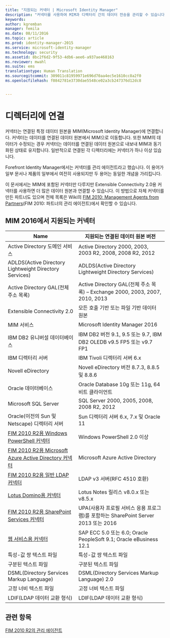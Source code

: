 ```yaml
---
title: "지원되는 커넥터 | Microsoft Identity Manager"
description: "커넥터를 사용하여 MIM과 디렉터리 간의 데이터 전송을 관리할 수 있습니다."
keywords: 
author: kgremban
manager: femila
ms.date: 08/11/2016
ms.topic: article
ms.prod: identity-manager-2015
ms.service: microsoft-identity-manager
ms.technology: security
ms.assetid: 8bc2f6d2-9f53-4db6-aee6-a937ae468163
ms.reviewer: mwahl
ms.suite: ems
translationtype: Human Translation
ms.sourcegitcommit: 309011c81959971e696d70aa4ec5e1610cc8a2f0
ms.openlocfilehash: f0842781e3730dae5548ce02a3cb247376d12dc8


---
```


# 디렉터리에 연결

커넥터는 연결된 특정 데이터 원본을 MIM(Microsoft Identity Manager)에 연결합니다. 커넥터는 데이터를 연결된 데이터 원본에서 MIM으로 이동합니다. 또한 MIM의 데이터가 수정되는 경우 커넥터는 데이터를 연결된 데이터 원본으로 내보내 MIM과 동기화된 상태로 유지합니다. 일반적으로 연결된 각 디렉터리에는 커넥터가 하나 이상 있습니다.

Forefront Identity Manager에서는 커넥터를 관리 에이전트라고 했습니다. 이 용어가 일부 문서나 제품의 일부에서 여전히 사용되지만 두 용어는 동일한 개념을 가리킵니다.

이 문서에서는 MIM에 포함된 커넥터만 다루지만 Extensible Connectivity 2.0용 커넥터를 사용하면 더 많은 데이터 원본과 연결할 수 있습니다. 이 방법으로 자체 커넥터를 만든 파트너도 있으며 전체 목록은 Wiki의 [FIM 2010: Management Agents from Partners](http://social.technet.microsoft.com/wiki/contents/articles/1589.fim-2010-management-agents-from-partners.aspx)(FIM 2010: 파트너의 관리 에이전트)에서 확인할 수 있습니다.

## MIM 2016에서 지원되는 커넥터

| Name | 지원되는 연결된 데이터 원본 버전 |
| ---- | ----------------------------------------------- |
| Active Directory 도메인 서비스 | Active Directory 2000, 2003, 2003 R2, 2008, 2008 R2, 2012 |
| ADLDS(Active Directory Lightweight Directory Services) | ADLDS(Active Directory Lightweight Directory Services) |
| Active Directory GAL(전체 주소 목록) | Active Directory GAL(전체 주소 목록) – Exchange 2000, 2003, 2007, 2010, 2013 |
| Extensible Connectivity 2.0 | 모든 호출 기반 또는 파일 기반 데이터 원본 |
| MIM 서비스 | Microsoft Identity Manager 2016 |
| IBM DB2 유니버설 데이터베이스 | IBM DB2 버전 9.1, 9.5 또는 9.7, IBM DB2 OLEDB v9.5 FP5 또는 v9.7 FP1 |
| IBM 디렉터리 서버 | IBM Tivoli 디렉터리 서버 6.x |
| Novell eDirectory | Novell eDirectory 버전 8.7.3, 8.8.5 및 8.8.6 |
| Oracle 데이터베이스 | Oracle Database 10g 또는 11g, 64비트 클라이언트 |
| Microsoft SQL Server | SQL Server 2000, 2005, 2008, 2008 R2, 2012 |
| Oracle(이전의 Sun 및 Netscape) 디렉터리 서버 | Sun 디렉터리 서버 6.x, 7.x 및 Oracle 11 |
| [FIM 2010 R2용 Windows PowerShell 커넥터](https://msdn.microsoft.com/en-us/library/dn640417.aspx) | Windows PowerShell 2.0 이상 |
| [FIM 2010 R2용 Microsoft Azure Active Directory 커넥터](https://msdn.microsoft.com/en-us/library/dn511001.aspx) | Microsoft Azure Active Directory |
| [FIM 2010 R2용 일반 LDAP 커넥터](https://msdn.microsoft.com/en-us/library/dn510997.aspx) | LDAP v3 서버(RFC 4510 호환) |
| [Lotus Domino용 커넥터](https://msdn.microsoft.com/en-us/library/hh859750.aspx) | Lotus Notes 릴리스 v8.0.x 또는 v8.5.x |
| [FIM 2010 R2용 SharePoint Services 커넥터](https://msdn.microsoft.com/en-us/library/dn511003.aspx) | UPA(사용자 프로필 서비스 응용 프로그램)를 포함하는 SharePoint Server 2013 또는 2016 |
| [웹 서비스용 커넥터](https://www.microsoft.com/en-us/download/details.aspx?id=51495) | SAP ECC 5.0 또는 6.0; Oracle PeopleSoft 9.1; Oracle eBusiness 12.1 |
| 특성-값 쌍 텍스트 파일 | 특성-값 쌍 텍스트 파일 |
| 구분된 텍스트 파일 | 구분된 텍스트 파일 |
| DSML(Directory Services Markup Language) | DSML(Directory Services Markup Language) 2.0 |
| 고정 너비 텍스트 파일 | 고정 너비 텍스트 파일 |
| LDIF(LDAP 데이터 교환 형식) | LDIF(LDAP 데이터 교환 형식) |

## 관련 항목

[FIM 2010 R2의 관리 에이전트](https://technet.microsoft.com/library/jj133885.aspx)



<!--HONumber=Aug16_HO2-->


